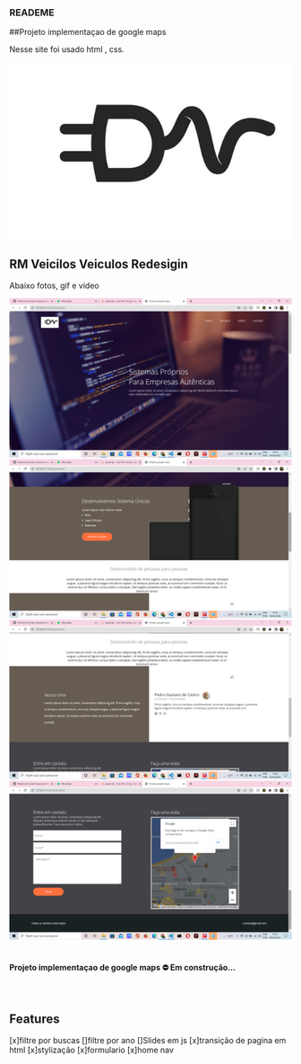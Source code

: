 ### READEME
##Projeto implementaçao de google maps 

<p>Nesse site foi usado html , css. </p>

<div>
<img "alt="" src="./imagens/logo-tomada.jpg">
</div>

<h2>RM Veicilos Veiculos Redesigin</h2>

<p>Abaixo fotos, gif e video</p>

<div>
<img alt="Foto Inicio" src="web-site-1.png"/><br/>
<img alt="Foto Sobre" src="web-site-2.png"/><br/>
<img alt="Foto Venda" src="web-site-3.png"/><br/>
<img alt="Foto Venda" src="web-site-4-footer.png"/><br/>
</div><br/>


<h4 aling="center">   Projeto implementaçao de google maps ⛔ Em construção... </h4><br/>

## Features <br/>

[x]filtre por buscas
[]filtre por ano
[]Slides em js
[x]transição de pagina em html
[x]stylização
[x]formulario
[x]home nav
